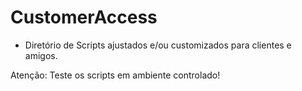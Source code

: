 # CustomerAccess

- Diretório de Scripts ajustados e/ou customizados para clientes e amigos.

Atenção: Teste os scripts em ambiente controlado!
